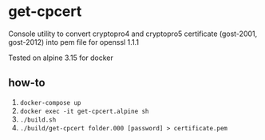 # get-cpcert

Console utility to convert cryptopro4 and cryptopro5 certificate (gost-2001, gost-2012) into pem file for openssl 1.1.1

Tested on alpine 3.15 for docker

## how-to

1. `docker-compose up`
2. `docker exec -it get-cpcert.alpine sh`
3. `./build.sh`
4. `./build/get-cpcert folder.000 [password] > certificate.pem`
